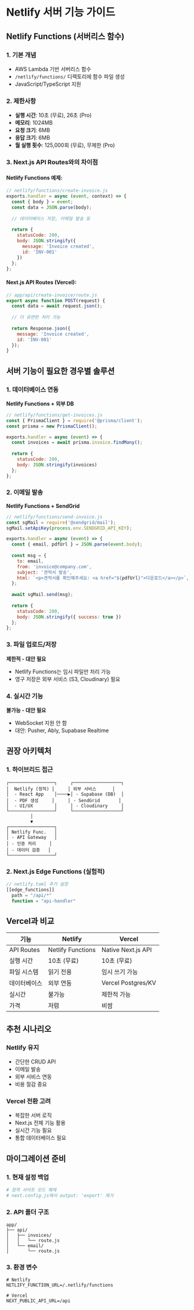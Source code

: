 # Netlify 서버 기능 가이드

## Netlify Functions (서버리스 함수)

### 1. 기본 개념
- AWS Lambda 기반 서버리스 함수
- `/netlify/functions/` 디렉토리에 함수 파일 생성
- JavaScript/TypeScript 지원

### 2. 제한사항
- **실행 시간**: 10초 (무료), 26초 (Pro)
- **메모리**: 1024MB
- **요청 크기**: 6MB
- **응답 크기**: 6MB
- **월 실행 횟수**: 125,000회 (무료), 무제한 (Pro)

### 3. Next.js API Routes와의 차이점

#### Netlify Functions 예제:
```javascript
// netlify/functions/create-invoice.js
exports.handler = async (event, context) => {
  const { body } = event;
  const data = JSON.parse(body);
  
  // 데이터베이스 저장, 이메일 발송 등
  
  return {
    statusCode: 200,
    body: JSON.stringify({ 
      message: 'Invoice created',
      id: 'INV-001' 
    })
  };
};
```

#### Next.js API Routes (Vercel):
```javascript
// app/api/create-invoice/route.js
export async function POST(request) {
  const data = await request.json();
  
  // 더 유연한 처리 가능
  
  return Response.json({ 
    message: 'Invoice created',
    id: 'INV-001' 
  });
}
```

## 서버 기능이 필요한 경우별 솔루션

### 1. 데이터베이스 연동
**Netlify Functions + 외부 DB**
```javascript
// netlify/functions/get-invoices.js
const { PrismaClient } = require('@prisma/client');
const prisma = new PrismaClient();

exports.handler = async (event) => {
  const invoices = await prisma.invoice.findMany();
  
  return {
    statusCode: 200,
    body: JSON.stringify(invoices)
  };
};
```

### 2. 이메일 발송
**Netlify Functions + SendGrid**
```javascript
// netlify/functions/send-invoice.js
const sgMail = require('@sendgrid/mail');
sgMail.setApiKey(process.env.SENDGRID_API_KEY);

exports.handler = async (event) => {
  const { email, pdfUrl } = JSON.parse(event.body);
  
  const msg = {
    to: email,
    from: 'invoice@company.com',
    subject: '견적서 발송',
    html: `<p>견적서를 확인해주세요: <a href="${pdfUrl}">다운로드</a></p>`,
  };
  
  await sgMail.send(msg);
  
  return {
    statusCode: 200,
    body: JSON.stringify({ success: true })
  };
};
```

### 3. 파일 업로드/저장
**제한적 - 대안 필요**
- Netlify Functions는 임시 파일만 처리 가능
- 영구 저장은 외부 서비스 (S3, Cloudinary) 필요

### 4. 실시간 기능
**불가능 - 대안 필요**
- WebSocket 지원 안 함
- 대안: Pusher, Ably, Supabase Realtime

## 권장 아키텍처

### 1. 하이브리드 접근
```
┌─────────────────┐     ┌──────────────────┐
│  Netlify (정적) │     │ 외부 서비스      │
│  - React App    │────▶│ - Supabase (DB)  │
│  - PDF 생성     │     │ - SendGrid       │
│  - UI/UX        │     │ - Cloudinary     │
└─────────────────┘     └──────────────────┘
         │
         ▼
┌─────────────────┐
│ Netlify Func.   │
│ - API Gateway   │
│ - 인증 처리     │
│ - 데이터 검증   │
└─────────────────┘
```

### 2. Next.js Edge Functions (실험적)
```javascript
// netlify.toml 추가 설정
[[edge_functions]]
  path = "/api/*"
  function = "api-handler"
```

## Vercel과 비교

| 기능 | Netlify | Vercel |
|------|---------|---------|
| API Routes | Netlify Functions | Native Next.js API |
| 실행 시간 | 10초 (무료) | 10초 (무료) |
| 파일 시스템 | 읽기 전용 | 임시 쓰기 가능 |
| 데이터베이스 | 외부 연동 | Vercel Postgres/KV |
| 실시간 | 불가능 | 제한적 가능 |
| 가격 | 저렴 | 비쌈 |

## 추천 시나리오

### Netlify 유지
- 간단한 CRUD API
- 이메일 발송
- 외부 서비스 연동
- 비용 절감 중요

### Vercel 전환 고려
- 복잡한 서버 로직
- Next.js 전체 기능 활용
- 실시간 기능 필요
- 통합 데이터베이스 필요

## 마이그레이션 준비

### 1. 현재 설정 백업
```bash
# 정적 사이트 모드 해제
# next.config.js에서 output: 'export' 제거
```

### 2. API 폴더 구조
```
app/
├── api/
│   ├── invoices/
│   │   └── route.js
│   └── email/
│       └── route.js
```

### 3. 환경 변수
```
# Netlify
NETLIFY_FUNCTION_URL=/.netlify/functions

# Vercel
NEXT_PUBLIC_API_URL=/api
```